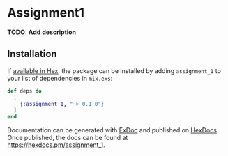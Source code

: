 # Assignment1

**TODO: Add description**

## Installation

If [available in Hex](https://hex.pm/docs/publish), the package can be installed
by adding `assignment_1` to your list of dependencies in `mix.exs`:

```elixir
def deps do
  [
    {:assignment_1, "~> 0.1.0"}
  ]
end
```

Documentation can be generated with [ExDoc](https://github.com/elixir-lang/ex_doc)
and published on [HexDocs](https://hexdocs.pm). Once published, the docs can
be found at <https://hexdocs.pm/assignment_1>.

